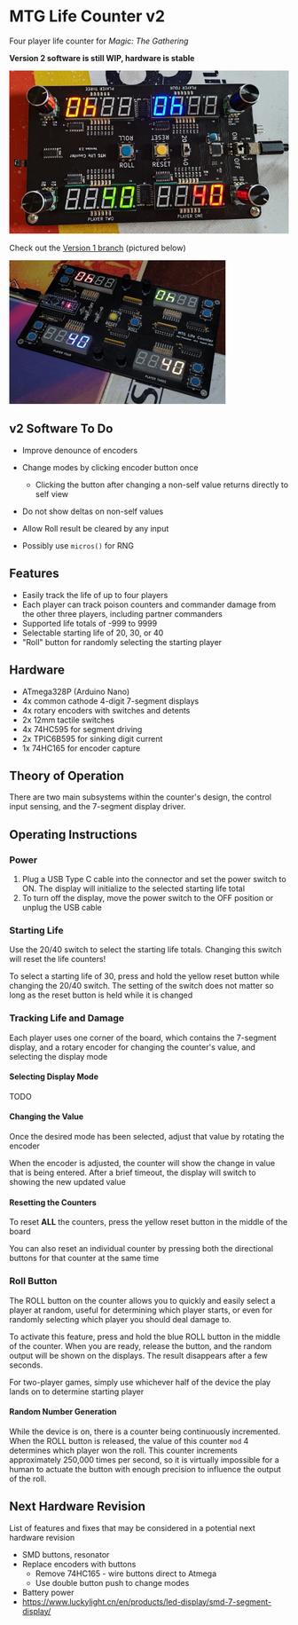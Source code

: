 # MTG Life Counter v2

Four player life counter for *Magic: The Gathering*

**Version 2 software is still WIP, hardware is stable**

![counter_crop](img/counter_v2_crop.jpg)

Check out the [Version 1 branch](https://github.com/mprosk/mtg_life_counter/tree/v1_tht) (pictured below)

![counter_crop](img/counter_crop.jpg)

## v2 Software To Do

- Improve denounce of encoders
- Change modes by clicking encoder button once
  - Clicking the button after changing a non-self value returns directly to self view

- Do not show deltas on non-self values
- Allow Roll result be cleared by any input
- Possibly use `micros()` for RNG

## Features

- Easily track the life of up to four players
- Each player can track poison counters and commander damage from the other three players, including partner commanders
- Supported life totals of -999 to 9999
- Selectable starting life of 20, 30, or 40
- "Roll" button for randomly selecting the starting player

## Hardware

- ATmega328P (Arduino Nano)
- 4x common cathode 4-digit 7-segment displays
- 4x rotary encoders with switches and detents
- 2x 12mm tactile switches
- 4x 74HC595 for segment driving
- 2x TPIC6B595 for sinking digit current
- 1x 74HC165 for encoder capture

## Theory of Operation

There are two main subsystems within the counter's design, the control input sensing, and the 7-segment display driver.

## Operating Instructions

### Power

1. Plug a USB Type C cable into the connector and set the power switch to ON. The display will initialize to the selected starting life total
5. To turn off the display, move the power switch to the OFF position or unplug the USB cable

### Starting Life

Use the 20/40 switch to select the starting life totals. Changing this switch will reset the life counters!

To select a starting life of 30, press and hold the yellow reset button while changing the 20/40 switch. The setting of the switch does not matter so long as the reset button is held while it is changed

### Tracking Life and Damage

Each player uses one corner of the board, which contains the 7-segment display, and a rotary encoder for changing the counter's value, and selecting the display mode

#### Selecting Display Mode

TODO

#### Changing the Value

Once the desired mode has been selected, adjust that value by rotating the encoder

When the encoder is adjusted, the counter will show the change in value that is being entered. After a brief timeout, the display will switch to showing the new updated value

#### Resetting the Counters

To reset **ALL** the counters, press the yellow reset button in the middle of the board

You can also reset an individual counter by pressing both the directional buttons for that counter at the same time

### Roll Button

The ROLL button on the counter allows you to quickly and easily select a player at random, useful for determining which player starts, or even for randomly selecting which player you should deal damage to.

To activate this feature, press and hold the blue ROLL button in the middle of the counter. When you are ready, release the button, and the random output will be shown on the displays. The result disappears after a few seconds.

For two-player games, simply use whichever half of the device the play lands on to determine starting player

#### Random Number Generation

While the device is on, there is a counter being continuously incremented. When the ROLL button is released, the value of this counter `mod` 4 determines which player won the roll. This counter increments approximately  250,000 times per second, so it is virtually impossible for a human to actuate the button with enough precision to influence the output of the roll.



## Next Hardware Revision

List of features and fixes that may be considered in a potential next hardware revision

- SMD buttons, resonator
- Replace encoders with buttons
  - Remove 74HC165 - wire buttons direct to Atmega
  - Use double button push to change modes
- Battery power
- https://www.luckylight.cn/en/products/led-display/smd-7-segment-display/
